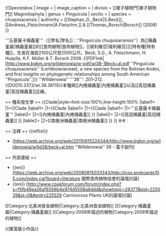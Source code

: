 {{Speciesbox
| image = 
| image_caption = 
| divisio = [[被子植物門|被子植物門]] Magnoliophyta
| genus = Pinguicula
| sectio = 
| species = chuquisacensis
| authority = [[Stephan_G._Beck|S.Beck]], [[Andreas_Fleischmann|A.Fleischm.]] & [[Thomas_Borsch|Borsch]] (2008)
}}

'''丘基薩卡捕蟲堇'''（[[學名|學名]]：''Pinguicula chuquisacensis''）為[[捕蟲堇屬|捕蟲堇屬]]的[[食肉植物|食肉植物]]，[[玻利維亞|玻利維亞]][[特有種|特有種]]，生長在海拔2100公尺至2500公尺。<ref name="Beck & Fleischm">Beck, S.G., A. Fleischmann, H. Huaylla, K.F. Müller & T. Borsch 2008. {{PDFlink|[http://www.bgbm.org/willdenowia/w-pdf/wi38-1Beck+al.pdf ''Pinguicula chuquisacensis'' (Lentibulariaceae), a new species from the Bolivian Andes, and first insights on phylogenetic relationships among South American ''Pinguicula''.]}} ''Willdenowia'' '''38''': 201–212. {{DOI|10.3372/wi.38.38115}}</ref>本種與[[內捲捕蟲堇|內捲捕蟲堇]]以及[[高冠捕蟲堇|高冠捕蟲堇]]近緣。

== 種系發生學 ==
{{Clade|style=font-size:100%;line-height:100%
|label1=
|1={{Clade
   |label1=
   |1={{Clade
         |label1=
         |1={{Clade
         |label1=
         |1='''丘基薩卡捕蟲堇'''
         |label2=
         |2=[[內捲捕蟲堇|內捲捕蟲堇]]
         }}
         |label2=
         |2=[[高冠捕蟲堇|高冠捕蟲堇]]
         }}
   |lable2=
   |2=[[南極洲捕蟲堇|南極洲捕蟲堇]]
      }}
   }}
<small>參考：<ref name="Beck & Fleischm"/></small>

== 注釋 ==
{{reflist}}
* [https://web.archive.org/web/20110615224344/http://www.bgbm.org/willdenowia/willd38/beck+al.htm ''Willdenowia'' 38 - 電子副刊]

== 外部連結 ==
* {{en}} [https://web.archive.org/web/20080815033343/http://icps.proboards105.com/index.cgi?board=literature 國際食肉植物協會的論壇討論]
* {{en}} [http://www.cpukforum.com/forum/index.php?s=f5fb49ea26af9268b4e974d5508a6ddd&showtopic=28377&pid=225529&st=0&#entry225529 Carnivorous Plants UK的論壇討論]

[[Category:北美洲食虫植物|Category:北美洲食虫植物]]
[[Category:捕蟲堇屬|Category:捕蟲堇屬]]
[[Category:2008年描述的植物|Category:2008年描述的植物]]


{{狸藻属小作品}}